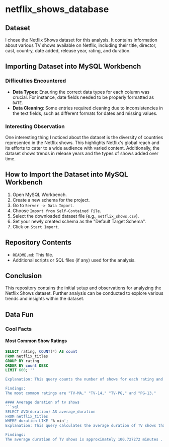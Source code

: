 # netflix_shows_database

## Dataset
I chose the Netflix Shows dataset for this analysis. It contains information about various TV shows available on Netflix, including their title, director, cast, country, date added, release year, rating, and duration.

## Importing Dataset into MySQL Workbench
### Difficulties Encountered
- **Data Types**: Ensuring the correct data types for each column was crucial. For instance, date fields needed to be properly formatted as `DATE`.
- **Data Cleaning**: Some entries required cleaning due to inconsistencies in the text fields, such as different formats for dates and missing values.

### Interesting Observation
One interesting thing I noticed about the dataset is the diversity of countries represented in the Netflix shows. This highlights Netflix's global reach and its efforts to cater to a wide audience with varied content. Additionally, the dataset shows trends in release years and the types of shows added over time.

## How to Import the Dataset into MySQL Workbench
1. Open MySQL Workbench.
2. Create a new schema for the project.
3. Go to `Server -> Data Import`.
4. Choose `Import from Self-Contained File`.
5. Select the downloaded dataset file (e.g., `netflix_shows.csv`).
6. Set your newly created schema as the "Default Target Schema".
7. Click on `Start Import`.

## Repository Contents
- `README.md`: This file.
- Additional scripts or SQL files (if any) used for the analysis.

## Conclusion
This repository contains the initial setup and observations for analyzing the Netflix Shows dataset. Further analysis can be conducted to explore various trends and insights within the dataset.

## Data Fun

### Cool Facts

#### Most Common Show Ratings
```sql
SELECT rating, COUNT(*) AS count
FROM netflix_titles
GROUP BY rating
ORDER BY count DESC
LIMIT 600;'''

Explanation: This query counts the number of shows for each rating and orders them in descending order to find the most common ratings.

Findings:
The most common ratings are "TV-MA," "TV-14," "TV-PG," and "PG-13."

#### Average duration of tv shows
```sql
SELECT AVG(duration) AS average_duration
FROM netflix_titles
WHERE duration LIKE '% min';
Explanation: This query calculates the average duration of TV shows that are listed in minutes.

Findings:
The average duration of TV shows is approximately 100.727272 minutes .
